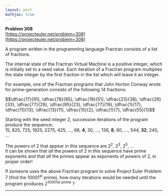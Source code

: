 ```yaml
---
layout: post
mathjax: true
---
```

**Problem 308**  
[https://projecteuler.net/problem=308](https://projecteuler.net/problem=308)

<p>A program written in the programming language Fractran consists of a list of fractions.</p>

<p>The internal state of the Fractran Virtual Machine is a positive integer, which is initially set to a seed value. Each iteration of a Fractran program multiplies the state integer by the first fraction in the list which will leave it an integer.</p>

<p>For example, one of the Fractran programs that John Horton Conway wrote for prime-generation consists of the following 14 fractions:</p>

<p>$$\dfrac{17}{91}, \dfrac{78}{85}, \dfrac{19}{51}, \dfrac{23}{38}, \dfrac{29}{33}, \dfrac{77}{29}, \dfrac{95}{23}, \dfrac{77}{19}, \dfrac{1}{17}, \dfrac{11}{13}, \dfrac{13}{11}, \dfrac{15}{2}, \dfrac{1}{7}, \dfrac{55}{1}$$</p>

<p>Starting with the seed integer 2, successive iterations of the program produce the sequence:<br />
15, 825, 725, 1925, 2275, 425, ..., 68, <b>4</b>, 30, ..., 136, <b>8</b>, 60, ..., 544, <b>32</b>, 240, ...</p>

<p>The powers of 2 that appear in this sequence are 2<sup>2</sup>, 2<sup>3</sup>, 2<sup>5</sup>, ...<br />
It can be shown that <i>all</i> the powers of 2 in this sequence have prime exponents and that <i>all</i> the primes appear as exponents of powers of 2, in proper order!</p>

<p>If someone uses the above Fractran program to solve Project Euler Problem 7 (find the 10001<sup>st</sup> prime), how many iterations would be needed until the program produces 2<sup>10001st prime</sup> ?</p>

---
